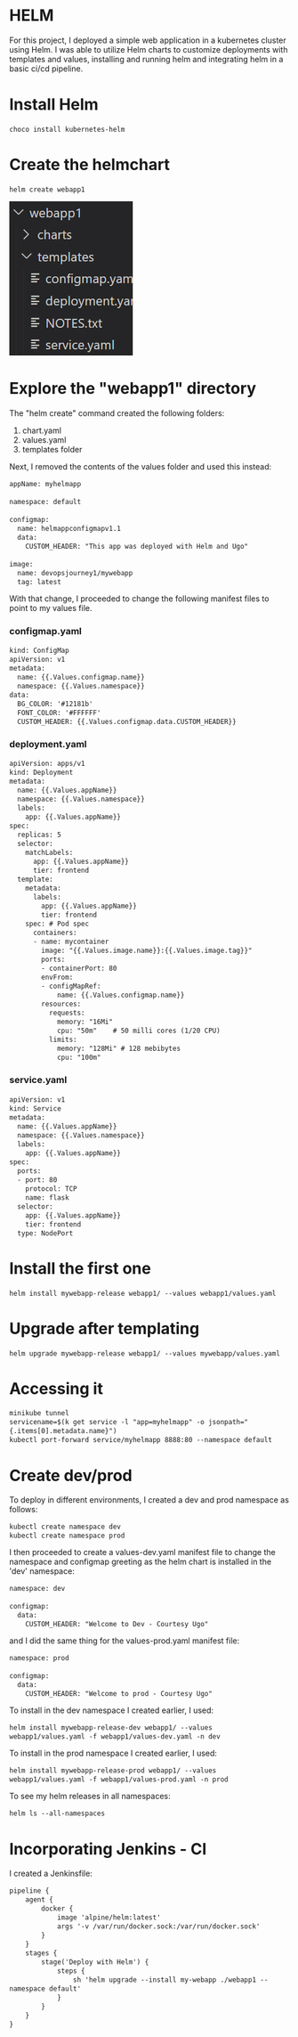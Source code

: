 
# HELM

For this project, I deployed a simple web application in a kubernetes cluster using Helm. I was able to utilize Helm charts to customize deployments with templates and values, installing and running helm and integrating helm in a basic ci/cd pipeline.

# Install Helm

```
choco install kubernetes-helm
```

# Create the helmchart

```
helm create webapp1
```
![webapp](./img/1%20helm%20create.jpg)


# Explore the "webapp1" directory

The "helm create" command created the following folders:

1. chart.yaml
2. values.yaml
3. templates folder

Next, I removed the contents of the values folder and used this instead:

```
appName: myhelmapp

namespace: default

configmap:
  name: helmappconfigmapv1.1
  data:
    CUSTOM_HEADER: "This app was deployed with Helm and Ugo"

image:
  name: devopsjourney1/mywebapp
  tag: latest
```

With that change, I proceeded to change the following manifest files to point to my values file.

### configmap.yaml

```
kind: ConfigMap 
apiVersion: v1 
metadata:
  name: {{.Values.configmap.name}}
  namespace: {{.Values.namespace}}
data:
  BG_COLOR: '#12181b'
  FONT_COLOR: '#FFFFFF'
  CUSTOM_HEADER: {{.Values.configmap.data.CUSTOM_HEADER}}
```

### deployment.yaml

```
apiVersion: apps/v1
kind: Deployment
metadata:
  name: {{.Values.appName}}
  namespace: {{.Values.namespace}}
  labels:
    app: {{.Values.appName}}
spec:
  replicas: 5
  selector:
    matchLabels:
      app: {{.Values.appName}}
      tier: frontend
  template:
    metadata:
      labels:
        app: {{.Values.appName}}
        tier: frontend
    spec: # Pod spec
      containers:
      - name: mycontainer
        image: "{{.Values.image.name}}:{{.Values.image.tag}}"
        ports:
        - containerPort: 80
        envFrom:
        - configMapRef:
            name: {{.Values.configmap.name}}
        resources:
          requests:
            memory: "16Mi" 
            cpu: "50m"    # 50 milli cores (1/20 CPU)
          limits:
            memory: "128Mi" # 128 mebibytes 
            cpu: "100m"

```

### service.yaml

```
apiVersion: v1
kind: Service
metadata:
  name: {{.Values.appName}}
  namespace: {{.Values.namespace}}
  labels:
    app: {{.Values.appName}}
spec:
  ports:
  - port: 80
    protocol: TCP
    name: flask
  selector:
    app: {{.Values.appName}}
    tier: frontend
  type: NodePort
```


# Install the first one

```
helm install mywebapp-release webapp1/ --values webapp1/values.yaml
```

# Upgrade after templating

```
helm upgrade mywebapp-release webapp1/ --values mywebapp/values.yaml
```

# Accessing it

```
minikube tunnel
servicename=$(k get service -l "app=myhelmapp" -o jsonpath="{.items[0].metadata.name}")
kubectl port-forward service/myhelmapp 8888:80 --namespace default
```

# Create dev/prod

To deploy in different environments, I created a dev and prod namespace as follows:

```
kubectl create namespace dev
kubectl create namespace prod
```

I then proceeded to create a values-dev.yaml manifest file to change the namespace and configmap greeting as the helm chart is installed in the 'dev' namespace:

```
namespace: dev

configmap:
  data:
    CUSTOM_HEADER: "Welcome to Dev - Courtesy Ugo"

```

and I did the same thing for the values-prod.yaml manifest file:

```
namespace: prod

configmap:
  data:
    CUSTOM_HEADER: "Welcome to prod - Courtesy Ugo"

```
To install in the dev namespace I created earlier, I used:

```
helm install mywebapp-release-dev webapp1/ --values webapp1/values.yaml -f webapp1/values-dev.yaml -n dev
```
To install in the prod namespace I created earlier, I used:

```
helm install mywebapp-release-prod webapp1/ --values webapp1/values.yaml -f webapp1/values-prod.yaml -n prod
```

To see my helm releases in all namespaces:

```
helm ls --all-namespaces
```

# Incorporating Jenkins - CI

I created a Jenkinsfile:

```
pipeline {
    agent {
        docker {
            image 'alpine/helm:latest'
            args '-v /var/run/docker.sock:/var/run/docker.sock'
        }
    }
    stages {
        stage('Deploy with Helm') {
            steps {
                sh 'helm upgrade --install my-webapp ./webapp1 --namespace default'
            }
        }
    }
}
```


